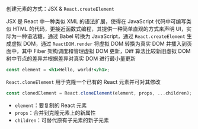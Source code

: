创建元素的方式：JSX & `React.createElement`

JSX 是 React 中一种类似 XML 的语法扩展，使得在 JavaScript 代码中可编写类似 HTML 的代码，更接近函数式编程，其提供一种简单直观的方式来声明 UI，实际为一种语法糖，通过 Babel 转换为 JavaScript，通过 `React.createElement` 生成虚拟 DOM，通过 `ReactDOM.render` 将虚拟 DOM 转换为真实 DOM 并插入到页面中，其中 Fiber 架构调度和管理虚拟 DOM 更新，Diff 算法比较新旧虚拟 DOM 树中节点的差异并根据差异对真实 DOM 进行最小量更新

```jsx
const element = <h1>Hello, world!</h1>;
```

`React.cloneElement` 用于克隆一个已有的 React 元素并可对其修改

```js
const clonedElement = React.cloneElement(element, props, ...children);
```

- `element`：要复制的 React 元素
- `props`：合并到克隆元素上的新属性
- `children`：可替代原有子元素的新子元素
